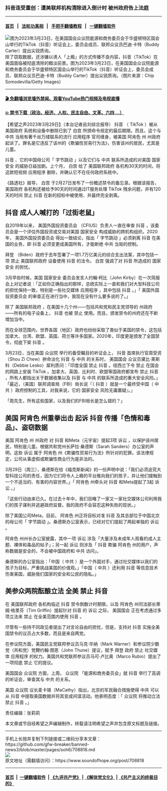 ### 抖音连受重创：遭美联邦机构清除进入倒计时 被州政府告上法庭
------------------------

#### [首页](https://github.com/gfw-breaker/banned-news3/blob/master/README.md) &nbsp;&nbsp;|&nbsp;&nbsp; [法轮功真相](https://github.com/begood0513/basic/blob/master/README.md)  &nbsp;&nbsp;|&nbsp;&nbsp; [手把手翻墙教程](https://github.com/gfw-breaker/guides/wiki)  &nbsp;&nbsp;|&nbsp;&nbsp; [一键翻墙软件](https://github.com/gfw-breaker/nogfw/blob/master/README.md)  



<div><img alt="图为2023年3月23日，在美国国会众议院能源和商务委员会于华盛顿特区国会山举行的TikTok（抖音）听证会上，委员会成员、联邦众议员巴迪·卡特（Buddy Carter）提出尖锐质询。" src="https://img.soundofhope.org/2023-03/1680143584970.jpg"/>
<br/><figcaption class="caption">
 除了窃取数据，还涉嫌以诱人「上瘾」的方式传播不良内容，抖音（TikTok）在美国面临被彻底清除的黯淡前景。图为2023年3月23日，在美国国会众议院能源和商务委员会于华盛顿特区国会山举行的TikTok（抖音）听证会上，委员会成员、联邦众议员巴迪·卡特（Buddy Carter）提出尖锐质询。（图片来源：Chip Somodevilla/Getty Images）
</figcaption></div><hr/>

#### [ 🎬  免翻墙浏览墙外禁闻、观看YouTube热门视频及电视直播](https://github.com/gfw-breaker/HelloWorld)

#### [ 💥  禁书下载（政治、经济、人权、民主自由、文革、六四 ...）](https://github.com/gfw-breaker/books/blob/master/README.md)

<div><div class="Content__Wrapper sc-1bvya0-0 elmmKw article_body" data-checkusr="" itemprop="articleBody">
 <div id="post_place_1">
 </div>
 <p class="meta-top">
  <span class="meta">
   【希望之声2023年3月29日】（本台记者岳刘综合报导）
  </span>
  <ok href="/term/92620">
   抖音
  </ok>
  （
  <ok href="/term/116032">
   TikTok
  </ok>
  ）被从
  <ok href="/term/2803">
   美国政府
  </ok>
  系统和设备中删除已到了
  <ok href="/term/1388">
   白宫
  </ok>
  所颁命令规定的最后期限。而且，这个与
  <ok href="/term/1059">
   中共
  </ok>
  当局有著千丝万缕联系的流行
  <ok href="/term/16162">
   应用程序
  </ok>
  官司缠身，被美国
  <ok href="/term/641964">
   阿肯色
  </ok>
  州
  <ok href="/term/59021">
   州政府
  </ok>
  起诉了。罪名是它违反了该州的《欺骗性贸易行为法》，伤害该州的居民，尤其是儿童。
 </p>
 <p>
  <ok href="/term/92620">
   抖音
  </ok>
  、它的中国母公司「
  <ok href="/term/185063">
   字节跳动
  </ok>
  」以及它们与
  <ok href="/term/1059">
   中共
  </ok>
  联系所造成的对美国
  <ok href="/term/3085">
   国家安全
  </ok>
  的威胁日益加剧。上个月，
  <ok href="/term/1388">
   白宫
  </ok>
  给了
  <ok href="/term/24839">
   美国联邦政府
  </ok>
  各机构30天的时间，将这款短视频
  <ok href="/term/16162">
   应用程序
  </ok>
  删除，并确认它不在任何政府系统中。
 </p>
 <p>
  《路透社》报导，
  <ok href="/term/1388">
   白宫
  </ok>
  于2月27日发布了一份概述禁令的备忘录。根据该报告，
  <ok href="/term/2803">
   美国政府
  </ok>
  各机构还被给予90天的时间通过IT服务处理
  <ok href="/term/116032">
   TikTok
  </ok>
  残余问题，并有120天的时间
  <ok href="/term/3026">
   禁止
  </ok>
  <ok href="/term/92620">
   抖音
  </ok>
  在新的招标中被使用、并最终完全剥离。
 </p>
 <h2>
  <strong>
   <ok href="/term/92620">
    抖音
   </ok>
   成人人喊打的「过街老鼠」
  </strong>
 </h2>
 <p>
  自2019年以来，
  <ok href="/term/83617">
   美国外国投资委员会
  </ok>
  （CFIUS）负责人一直在审查
  <ok href="/term/92620">
   抖音
  </ok>
  ，该委员会是一个评估外国投资或交易对美国
  <ok href="/term/3085">
   国家安全
  </ok>
  构成威胁的跨机构组织。2020年，
  <ok href="/term/83617">
   美国外国投资委员会
  </ok>
  得出一致结论，指出「
  <ok href="/term/185063">
   字节跳动
  </ok>
  」必须剥离
  <ok href="/term/92620">
   抖音
  </ok>
  在美国的业务，即
  <ok href="/term/92620">
   抖音
  </ok>
  必须变更成美国所有，才能断绝
  <ok href="/term/1059">
   中共
  </ok>
  当局的控制。
 </p>
 <p>
  <ok href="/term/3365">
   拜登
  </ok>
  （Biden）政府于去年签署了一项1.7万亿美元的综合支出法案，其中包括一项
  <ok href="/term/3026">
   禁止
  </ok>
  <ok href="/term/24839">
   美国联邦政府
  </ok>
  设备使用
  <ok href="/term/92620">
   抖音
  </ok>
  的法令。
  <ok href="/term/1388">
   白宫
  </ok>
  强调了对
  <ok href="/term/92620">
   抖音
  </ok>
  所造成的
  <ok href="/term/3085">
   国家安全
  </ok>
  的担忧。
 </p>
 <p>
  3月早些时候，美国
  <ok href="/term/3085">
   国家安全
  </ok>
  委员会发言人约翰·柯比（John Kirby）在一次简报会上对记者说：「正如你正确指出的那样，总统实际上一直和我们对大型科技公司的担忧保持一致，特别是一些社交媒体
  <ok href="/term/16162">
   应用程序
  </ok>
  ，其中包括
  <ok href="/term/92620">
   抖音
  </ok>
  。」「
  <ok href="/term/83617">
   美国外国投资委员会
  </ok>
  的审查正在进行当中，我现在没有什么要多说的了。」
 </p>
 <p>
  除了
  <ok href="/term/24839">
   美国联邦政府
  </ok>
  ，在美国十几个州——包括共和党和民主党领导的
  <ok href="/term/59021">
   州政府
  </ok>
  ——所有的电子设备上，
  <ok href="/term/92620">
   抖音
  </ok>
  也被
  <ok href="/term/3026">
   禁止
  </ok>
  使用。而且，颁发禁令的州府还在不断增加当中。
 </p>
 <p>
  而在全球范围内，世界各国（地区）政府也纷纷采取了类似于美国的禁令，这包括加拿大、台湾、欧盟、英国、荷兰等许多国家。2020年，印度更是颁发了全国禁令，彻底下架
  <ok href="/term/92620">
   抖音
  </ok>
  。
 </p>
 <p>
  3月23日，当在美国
  <ok href="/term/2997">
   众议院
  </ok>
  举行的备受瞩目的听证会上，
  <ok href="/term/92620">
   抖音
  </ok>
  首席执行官周受资（Shou Zi Chew）拚命淡化
  <ok href="/term/92620">
   抖音
  </ok>
  与
  <ok href="/term/1059">
   中共
  </ok>
  的关系时，
  <ok href="/term/8911">
   美国国会
  </ok>
  众议员黛比·莱斯科（Debbie Lesko）犀利质问：「印度全国
  <ok href="/term/3026">
   禁止
  </ok>
  <ok href="/term/92620">
   抖音
  </ok>
  。纽西兰下令
  <ok href="/term/3026">
   禁止
  </ok>
  在国会的网路上安装
  <ok href="/term/116032">
   TikTok
  </ok>
  。加拿大、英国、比利时、欧盟等国政府都宣布
  <ok href="/term/3026">
   禁止
  </ok>
  <ok href="/term/92620">
   抖音
  </ok>
  ，所有人都指出关于数据收集以及
  <ok href="/term/92620">
   抖音
  </ok>
  与
  <ok href="/term/1059">
   中共
  </ok>
  的联系所造成的重大安全风险。」「最近，（美国）联邦调查局（FBI）局长说『（
  <ok href="/term/92620">
   抖音
  </ok>
  ）就是一个最终受中国（
  <ok href="/term/1059">
   中共
  </ok>
  ）政府控制的工具，对我来说，它的
  <ok href="/term/3085">
   国家安全
  </ok>
  风险无庸置疑』。」
 </p>
 <p>
  「周先生，所有这些国家，以及我们的FBI局长是怎么错的？」
 </p>
 <div class="soh-embed">
  <div class="soh-embed-inner">
   <div class="iframely-youtube iframely-player iframely-embed">
    <div class="iframely-responsive">
    </div>
   </div>
  </div>
 </div>
 <h2>
  <strong>
   美国
   <ok href="/term/641964">
    阿肯色
   </ok>
   州重拳出击 起诉
   <ok href="/term/92620">
    抖音
   </ok>
   传播「色情和毒品」、盗窃数据
  </strong>
 </h2>
 <p>
  美国
  <ok href="/term/641964">
   阿肯色
  </ok>
  州
  <ok href="/term/59021">
   州政府
  </ok>
  对
  <ok href="/term/92620">
   抖音
  </ok>
  和Meta（元宇宙）提起3项
  <ok href="/term/18298">
   诉讼
  </ok>
  ，以保护该州居民，特别是儿童。根据共和党州长萨拉·桑德斯（Sarah Sanders）办公室的声明，这些
  <ok href="/term/18298">
   诉讼
  </ok>
  属于
  <ok href="/term/641964">
   阿肯色
  </ok>
  州《欺骗性贸易行为法》所针对的犯罪。该法律规定，公司从事虚假或欺骗性商业行为是非法的。
 </p>
 <p>
  3月29日（周三），桑德斯在给《福克斯新闻》的一份声明中说：「我们必须追究大型科技公司的责任，因为它们将令人上瘾的平台推向我们的孩子，并让他们接触到一个不适当的、有害的内容世界。」「
  <ok href="/term/641964">
   阿肯色
  </ok>
  州牵头对
  <ok href="/term/92620">
   抖音
  </ok>
  和Meta提起了3起
  <ok href="/term/18298">
   诉讼
  </ok>
  。」
 </p>
 <p>
  「这些行动由来已久。在过去十年中，我们目睹了一家又一家社交媒体公司利用我们的孩子谋利并逃避政府监督。我的政府不会容忍这种失败的现状。」
 </p>
 <p>
  除了美国公司Meta，目前，
  <ok href="/term/641964">
   阿肯色
  </ok>
  州正将目标对准
  <ok href="/term/92620">
   抖音
  </ok>
  及其总部位于中国北京的母公司「
  <ok href="/term/185063">
   字节跳动
  </ok>
  」。桑德斯办公室表示，已经对它们提起了两起单独的
  <ok href="/term/18298">
   诉讼
  </ok>
  。
 </p>
 <p>
  <ok href="/term/641964">
   阿肯色
  </ok>
  州州长办公室披露，其中一项
  <ok href="/term/18298">
   诉讼
  </ok>
  涉及「大量涉及未成年人观看的成人主题、裸体和毒品的帖子」；另一起
  <ok href="/term/18298">
   诉讼
  </ok>
  则涉及「
  <ok href="/term/92620">
   抖音
  </ok>
  欺骗
  <ok href="/term/641964">
   阿肯色
  </ok>
  州的用户，声称数据是安全的，不会被中国政府和
  <ok href="/term/1059">
   中共
  </ok>
  访问」。
 </p>
 <p>
  桑德斯的办公室指出：「中国（
  <ok href="/term/1059">
   中共
  </ok>
  ）是一个外国对手，通过社交媒体以我们的孩子为目标，严重挑战美国的价值观。」「中国（
  <ok href="/term/1059">
   中共
  </ok>
  ）还利用
  <ok href="/term/92620">
   抖音
  </ok>
  等信息技术伤害美国，威胁我们国家的安全和公民的隐私。」
 </p>
 <h2>
  <strong>
   美参众两院酝酿立法 全美
   <ok href="/term/3026">
    禁止
   </ok>
   <ok href="/term/92620">
    抖音
   </ok>
  </strong>
 </h2>
 <p>
  在
  <ok href="/term/24839">
   美国联邦政府
  </ok>
  各机构临近
  <ok href="/term/92620">
   抖音
  </ok>
  禁令倒数计时期限，以及
  <ok href="/term/641964">
   阿肯色
  </ok>
  州司法部长蒂姆·格里芬（Tim Griffin）提起针对
  <ok href="/term/92620">
   抖音
  </ok>
  的
  <ok href="/term/18298">
   诉讼
  </ok>
  之际，
  <ok href="/term/8911">
   美国国会
  </ok>
  正在考虑通过多项立法来
  <ok href="/term/3026">
   禁止
  </ok>
  在全美范围内使用
  <ok href="/term/92620">
   抖音
  </ok>
  。
 </p>
 <p>
  尽管有一些持不同政见者提出了对言论自由的担忧，但是，支持对
  <ok href="/term/92620">
   抖音
  </ok>
  实施全美国禁令的议员占大多数，而且是来自两党。
 </p>
 <p>
  在参议院方面，美国民主党联邦参议员马克·华纳（Mark Warner）和参议院少数党（共和党）党鞭约翰·图恩（John Thune）提议，赋予
  <ok href="/term/3365">
   拜登
  </ok>
  政府
  <ok href="/term/3026">
   禁止
  </ok>
  社交媒体
  <ok href="/term/16162">
   应用程序
  </ok>
  的权力。美国共和党联邦参议员马可·卢比奥（Marco Rubio）提出了一项彻底
  <ok href="/term/3026">
   禁止
  </ok>
  它的提议。
 </p>
 <p>
  <ok href="/term/8911">
   美国国会
  </ok>
  <ok href="/term/2997">
   众议院
  </ok>
  方面，上周，
  <ok href="/term/2997">
   众议院
  </ok>
  「能源和商务委员会」就
  <ok href="/term/92620">
   抖音
  </ok>
  举行了高调的听证会，审查其与
  <ok href="/term/1059">
   中共
  </ok>
  的关系。
 </p>
 <p>
  美国
  <ok href="/term/2997">
   众议院
  </ok>
  议长麦卡锡（MaCathy）指出，北京的军民融合措施使得
  <ok href="/term/1059">
   中共
  </ok>
  可以从
  <ok href="/term/92620">
   抖音
  </ok>
  中提取美国数据并将其变成间谍活动。他表明态度：「
  <ok href="/term/2997">
   众议院
  </ok>
  将推动立法
  <ok href="/term/3026">
   禁止
  </ok>
  <ok href="/term/92620">
   抖音
  </ok>
  。」
 </p>
 <p class="meta-btm">
  责任编辑：张莉莉
 </p>
 <p class="meta-btm">
  本文章或节目经希望之声编辑制作，转载请注明希望之声并包含原文标题及链接。
 </p>
</div>
</div>
<hr/>
手机上长按并复制下列链接或二维码分享本文章：<br/>
https://github.com/gfw-breaker/banned-news3/blob/master/pages/soh6/708818.md <br/>
<a href='https://github.com/gfw-breaker/banned-news3/blob/master/pages/soh6/708818.md'><img src='https://github.com/gfw-breaker/banned-news3/blob/master/pages/soh6/708818.md.png'/></a> <br/>
原文地址（需翻墙访问）：https://www.soundofhope.org/post/708818


------------------------
#### [首页](https://github.com/gfw-breaker/banned-news3/blob/master/README.md) &nbsp;|&nbsp; [一键翻墙软件](https://github.com/gfw-breaker/nogfw/blob/master/README.md) &nbsp;| [《九评共产党》](https://github.com/gfw-breaker/9ping.md/blob/master/README.md#九评之一评共产党是什么) | [《解体党文化》](https://github.com/gfw-breaker/jtdwh.md/blob/master/README.md) | [《共产主义的终极目的》](https://github.com/gfw-breaker/gczydzjmd.md/blob/master/README.md)


<img src='http://gfw-breaker.win/banned-news3/pages/soh6/708818.md' width='0px' height='0px'/>